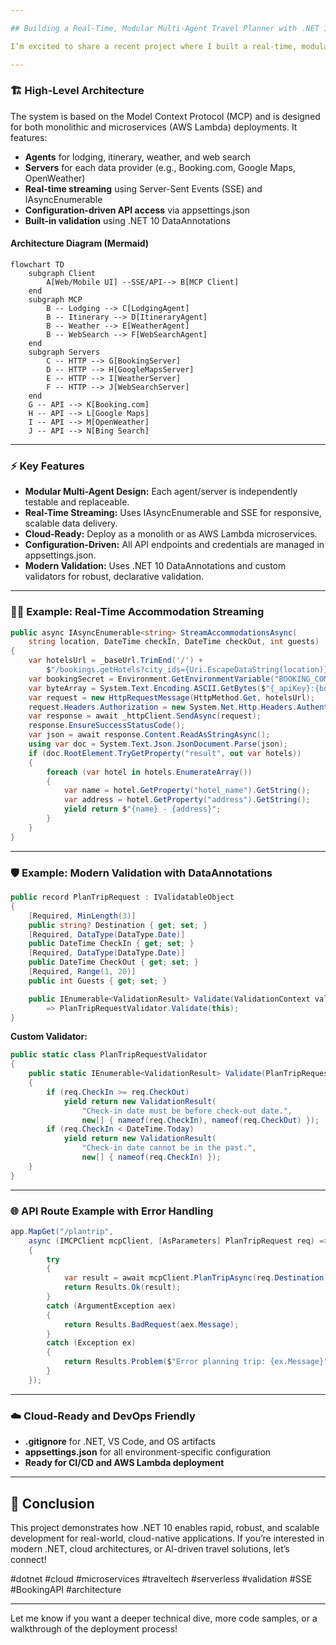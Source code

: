 ```yaml
---

## Building a Real-Time, Modular Multi-Agent Travel Planner with .NET 10

I’m excited to share a recent project where I built a real-time, modular, multi-agent travel planning system using the latest .NET 10 features. This solution demonstrates how modern .NET enables scalable, cloud-ready, and maintainable architectures for complex domains like travel planning.

---
```


### 🏗️ High-Level Architecture

The system is based on the Model Context Protocol (MCP) and is designed for both monolithic and microservices (AWS Lambda) deployments. It features:

- **Agents** for lodging, itinerary, weather, and web search
- **Servers** for each data provider (e.g., Booking.com, Google Maps, OpenWeather)
- **Real-time streaming** using Server-Sent Events (SSE) and IAsyncEnumerable
- **Configuration-driven API access** via appsettings.json
- **Built-in validation** using .NET 10 DataAnnotations

#### Architecture Diagram (Mermaid)

```mermaid
flowchart TD
    subgraph Client
        A[Web/Mobile UI] --SSE/API--> B[MCP Client]
    end
    subgraph MCP
        B -- Lodging --> C[LodgingAgent]
        B -- Itinerary --> D[ItineraryAgent]
        B -- Weather --> E[WeatherAgent]
        B -- WebSearch --> F[WebSearchAgent]
    end
    subgraph Servers
        C -- HTTP --> G[BookingServer]
        D -- HTTP --> H[GoogleMapsServer]
        E -- HTTP --> I[WeatherServer]
        F -- HTTP --> J[WebSearchServer]
    end
    G -- API --> K[Booking.com]
    H -- API --> L[Google Maps]
    I -- API --> M[OpenWeather]
    J -- API --> N[Bing Search]
```

---

### ⚡ Key Features

- **Modular Multi-Agent Design:** Each agent/server is independently testable and replaceable.
- **Real-Time Streaming:** Uses IAsyncEnumerable and SSE for responsive, scalable data delivery.
- **Cloud-Ready:** Deploy as a monolith or as AWS Lambda microservices.
- **Configuration-Driven:** All API endpoints and credentials are managed in appsettings.json.
- **Modern Validation:** Uses .NET 10 DataAnnotations and custom validators for robust, declarative validation.

---

### 🧑‍💻 Example: Real-Time Accommodation Streaming

```csharp
public async IAsyncEnumerable<string> StreamAccommodationsAsync(
    string location, DateTime checkIn, DateTime checkOut, int guests)
{
    var hotelsUrl = _baseUrl.TrimEnd('/') +
        $"/bookings.getHotels?city_ids={Uri.EscapeDataString(location)}&checkin={checkIn:yyyy-MM-dd}&checkout={checkOut:yyyy-MM-dd}&room1=A,{guests}";
    var bookingSecret = Environment.GetEnvironmentVariable("BOOKING_COM_SECRET") ?? "YOUR_BOOKING_COM_SECRET";
    var byteArray = System.Text.Encoding.ASCII.GetBytes($"{_apiKey}:{bookingSecret}");
    var request = new HttpRequestMessage(HttpMethod.Get, hotelsUrl);
    request.Headers.Authorization = new System.Net.Http.Headers.AuthenticationHeaderValue("Basic", Convert.ToBase64String(byteArray));
    var response = await _httpClient.SendAsync(request);
    response.EnsureSuccessStatusCode();
    var json = await response.Content.ReadAsStringAsync();
    using var doc = System.Text.Json.JsonDocument.Parse(json);
    if (doc.RootElement.TryGetProperty("result", out var hotels))
    {
        foreach (var hotel in hotels.EnumerateArray())
        {
            var name = hotel.GetProperty("hotel_name").GetString();
            var address = hotel.GetProperty("address").GetString();
            yield return $"{name} - {address}";
        }
    }
}
```

---

### 🛡️ Example: Modern Validation with DataAnnotations

```csharp
public record PlanTripRequest : IValidatableObject
{
    [Required, MinLength(3)]
    public string? Destination { get; set; }
    [Required, DataType(DataType.Date)]
    public DateTime CheckIn { get; set; }
    [Required, DataType(DataType.Date)]
    public DateTime CheckOut { get; set; }
    [Required, Range(1, 20)]
    public int Guests { get; set; }

    public IEnumerable<ValidationResult> Validate(ValidationContext validationContext)
        => PlanTripRequestValidator.Validate(this);
}
```

**Custom Validator:**

```csharp
public static class PlanTripRequestValidator
{
    public static IEnumerable<ValidationResult> Validate(PlanTripRequest req)
    {
        if (req.CheckIn >= req.CheckOut)
            yield return new ValidationResult(
                "Check-in date must be before check-out date.",
                new[] { nameof(req.CheckIn), nameof(req.CheckOut) });
        if (req.CheckIn < DateTime.Today)
            yield return new ValidationResult(
                "Check-in date cannot be in the past.",
                new[] { nameof(req.CheckIn) });
    }
}
```

---

### 🌐 API Route Example with Error Handling

```csharp
app.MapGet("/plantrip",
    async (IMCPClient mcpClient, [AsParameters] PlanTripRequest req) =>
    {
        try
        {
            var result = await mcpClient.PlanTripAsync(req.Destination!, req.CheckIn, req.CheckOut, req.Guests);
            return Results.Ok(result);
        }
        catch (ArgumentException aex)
        {
            return Results.BadRequest(aex.Message);
        }
        catch (Exception ex)
        {
            return Results.Problem($"Error planning trip: {ex.Message}");
        }
    });
```

---

### ☁️ Cloud-Ready and DevOps Friendly

- **.gitignore** for .NET, VS Code, and OS artifacts
- **appsettings.json** for all environment-specific configuration
- **Ready for CI/CD and AWS Lambda deployment**

---

## 🚀 Conclusion

This project demonstrates how .NET 10 enables rapid, robust, and scalable development for real-world, cloud-native applications. If you’re interested in modern .NET, cloud architectures, or AI-driven travel solutions, let’s connect!

#dotnet #cloud #microservices #traveltech #serverless #validation #SSE #BookingAPI #architecture

---

Let me know if you want a deeper technical dive, more code samples, or a walkthrough of the deployment process!
